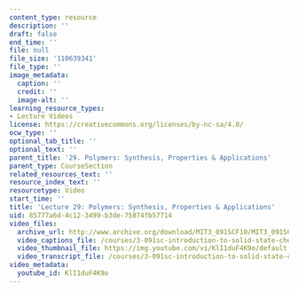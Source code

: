 ```yaml
---
content_type: resource
description: ''
draft: false
end_time: ''
file: null
file_size: '110639341'
file_type: ''
image_metadata:
  caption: ''
  credit: ''
  image-alt: ''
learning_resource_types:
- Lecture Videos
license: https://creativecommons.org/licenses/by-nc-sa/4.0/
ocw_type: ''
optional_tab_title: ''
optional_text: ''
parent_title: '29. Polymers: Synthesis, Properties & Applications'
parent_type: CourseSection
related_resources_text: ''
resource_index_text: ''
resourcetype: Video
start_time: ''
title: 'Lecture 29: Polymers: Synthesis, Properties & Applications'
uid: 85777a6d-4c12-3499-b3de-75874fb57714
video_files:
  archive_url: http://www.archive.org/download/MIT3_091SCF10/MIT3_091SCF10lec29_300k.mp4
  video_captions_file: /courses/3-091sc-introduction-to-solid-state-chemistry-fall-2010/2f0f700c8916543aadaf7041b984503e_KlI1duF4K9o.vtt
  video_thumbnail_file: https://img.youtube.com/vi/KlI1duF4K9o/default.jpg
  video_transcript_file: /courses/3-091sc-introduction-to-solid-state-chemistry-fall-2010/488d19658fea98e089d17faa6951552c_KlI1duF4K9o.pdf
video_metadata:
  youtube_id: KlI1duF4K9o
---
```

